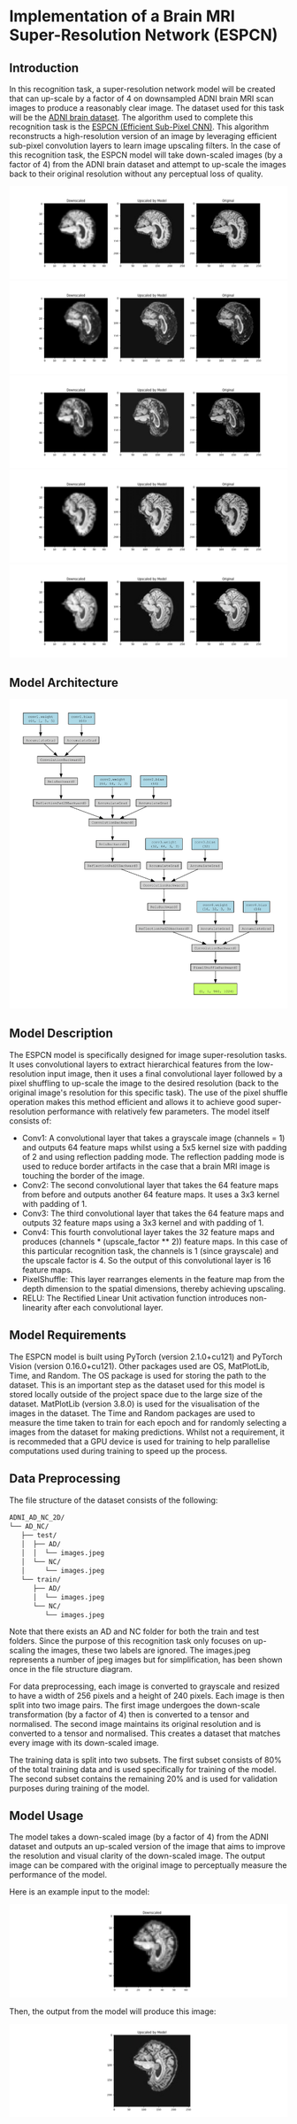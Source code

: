 # Implementation of a Brain MRI Super-Resolution Network (ESPCN)

## Introduction
In this recognition task, a super-resolution network model will be created that can up-scale by a factor of 4 on downsampled ADNI brain MRI scan images to produce a reasonably clear image. The dataset used for this task will be the [ADNI brain dataset](https://adni.loni.usc.edu/). The algorithm used to complete this recognition task is the [ESPCN (Efficient Sub-Pixel CNN)](https://keras.io/examples/vision/super_resolution_sub_pixel/). This algorithm reconstructs a high-resolution version of an image by leveraging
efficient sub-pixel convolution layers to learn image upscaling filters. In the case of this recognition task, the ESPCN model will take down-scaled images (by a factor of 4) from the ADNI brain dataset and attempt to up-scale the images back to their original resolution without any perceptual loss of quality. 

![Figure 1 displaying a comparison between the down-scaled image, up-scaled image by the model, and the original image.](images/Figure_1.png?raw=true "Model performance 1")
![Figure 2 displaying a comparison between the down-scaled image, up-scaled image by the model, and the original image.](images/Figure_2.png?raw=true "Model performance 2")
![Figure 3 displaying a comparison between the down-scaled image, up-scaled image by the model, and the original image.](images/Figure_3.png?raw=true "Model performance 3")
![Figure 4 displaying a comparison between the down-scaled image, up-scaled image by the model, and the original image.](images/Figure_4.png?raw=true "Model performance 4")
![Figure 5 displaying a comparison between the down-scaled image, up-scaled image by the model, and the original image.](images/Figure_5.png?raw=true "Model performance 5")

## Model Architecture
![Model architecture](images/Digraph.png?raw=true "Torchviz visualisation of the ESPCN model.")

## Model Description
The ESPCN model is specifically designed for image super-resolution tasks. It uses convolutional layers to extract hierarchical features from the low-resolution input image, then it uses a final convolutional layer followed by a pixel shuffling to up-scale the image to the desired resolution (back to the original image's resolution for this specific task). The use of the pixel shuffle operation makes this method efficient and allows it to achieve good super-resolution performance with relatively few parameters. The model itself consists of:

* Conv1: A convolutional layer that takes a grayscale image (channels = 1) and outputs 64 feature maps whilst using a 5x5 kernel size with padding of 2 and using reflection padding mode. The reflection padding mode is used to reduce border artifacts in the case that a brain MRI image is touching the border of the image.
* Conv2: The second convolutional layer that takes the 64 feature maps from before and outputs another 64 feature maps. It uses a 3x3 kernel with padding of 1.
* Conv3: The third convolutional layer that takes the 64 feature maps and outputs 32 feature maps using a 3x3 kernel and with padding of 1.
* Conv4: This fourth convolutional layer takes the 32 feature maps and produces (channels * (upscale_factor ** 2)) feature maps. In this case of this particular recognition task, the channels is 1 (since grayscale) and the upscale factor is 4. So the output of this convolutional layer is 16 feature maps.
* PixelShuffle: This layer rearranges elements in the feature map from the depth dimension to the spatial dimensions, thereby achieving upscaling.
* RELU: The Rectified Linear Unit activation function introduces non-linearity after each convolutional layer.

## Model Requirements
The ESPCN model is built using PyTorch (version 2.1.0+cu121) and PyTorch Vision (version 0.16.0+cu121). Other packages used are OS, MatPlotLib, Time, and Random. The OS package is used for storing the path to the dataset. This is an important step as the dataset used for this model is stored locally outside of the project space due to the large size of the dataset. MatPlotLib (version 3.8.0) is used for the visualisation of the images in the dataset. The Time and Random packages are used to measure the time taken to train for each epoch and for randomly selecting a images from the dataset for making predictions. Whilst not a requirement, it is recommeded that a GPU device is used for training to help parallelise computations used during training to speed up the process.

## Data Preprocessing
The file structure of the dataset consists of the following:
```
ADNI_AD_NC_2D/
└── AD_NC/
   ├── test/
   │  ├── AD/
   │  │  └── images.jpeg
   │  └── NC/
   │     └── images.jpeg
   └── train/
      ├── AD/
      │  └── images.jpeg
      └── NC/
         └── images.jpeg
```

Note that there exists an AD and NC folder for both the train and test folders. Since the purpose of this recognition task only focuses on up-scaling the images, these two labels are ignored. The images.jpeg represents a number of jpeg images but for simplification, has been shown once in the file structure diagram.

For data preprocessing, each image is converted to grayscale and resized to have a width of 256 pixels and a height of 240 pixels. Each image is then split into two image pairs. The first image undergoes the down-scale transformation (by a factor of 4) then is converted to a tensor and normalised. The second image maintains its original resolution and is converted to a tensor and normalised. This creates a dataset that matches every image with its down-scaled image.

The training data is split into two subsets. The first subset consists of 80% of the total training data and is used specifically for training of the model. The second subset contains the remaining 20% and is used for validation purposes during training of the model.

## Model Usage
The model takes a down-scaled image (by a factor of 4) from the ADNI dataset and outputs an up-scaled version of the image that aims to improve the resolution and visual clarity of the down-scaled image. The output image can be compared with the original image to perceptually measure the performance of the model.

Here is an example input to the model:

![A down-scaled image.](images/Downscaled_image.png?raw=true "Down-scaled image example.")

Then, the output from the model will produce this image:

![An up-scaled image.](images/Upscaled_image.png?raw=true "Up-scaled image example.")